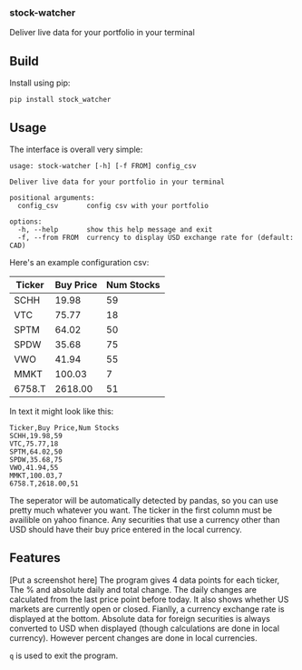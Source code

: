 ### stock-watcher
Deliver live data for your portfolio in your terminal

## Build
Install using pip:
```
pip install stock_watcher
```

## Usage
The interface is overall very simple:
```
usage: stock-watcher [-h] [-f FROM] config_csv

Deliver live data for your portfolio in your terminal

positional arguments:
  config_csv       config csv with your portfolio

options:
  -h, --help       show this help message and exit
  -f, --from FROM  currency to display USD exchange rate for (default: CAD)
```

Here's an example configuration csv:

| Ticker | Buy Price | Num Stocks |
| ------ | --------- | ---------- |
| SCHH | 19.98 | 59 |
| VTC | 75.77 | 18 |
| SPTM | 64.02 | 50 |
| SPDW | 35.68 | 75 |
| VWO | 41.94 | 55 |
| MMKT | 100.03 | 7 |
| 6758.T | 2618.00 | 51 |

In text it might look like this:
```
Ticker,Buy Price,Num Stocks
SCHH,19.98,59
VTC,75.77,18
SPTM,64.02,50
SPDW,35.68,75
VWO,41.94,55
MMKT,100.03,7
6758.T,2618.00,51
```
The seperator will be automatically detected by pandas, so you can use pretty much whatever you want. The ticker in the first column must be availible on yahoo finance. Any securities that use a currency other than USD should have their buy price entered in the local currency.

## Features
[Put a screenshot here]
The program gives 4 data points for each ticker, The % and absolute daily and total change. The daily changes are calculated from the last price point before today. It also shows whether US markets are currently open or closed. Fianlly, a currency exchange rate is displayed at the bottom. Absolute data for foreign securities is always converted to USD when displayed (though calculations are done in local currency). However percent changes are done in local currencies.

`q` is used to exit the program.
